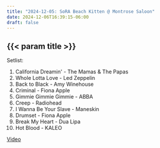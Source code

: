 ```yaml
---
title: "2024-12-05: SoRA Beach Kitten @ Montrose Saloon"
date: 2024-12-06T16:39:15-06:00
draft: false
---
```


## {{< param title >}}

Setlist:
1. California Dreamin' - The Mamas & The Papas
2. Whole Lotta Love - Led Zeppelin
3. Back to Black - Amy Winehouse
4. Criminal - Fiona Apple
5. Gimmie Gimmie Gimmie - ABBA
6. Creep - Radiohead
7. I Wanna Be Your Slave - Maneskin
8. Drumset - Fiona Apple
9. Break My Heart - Dua Lipa
10. Hot Blood - KALEO

[Video](https://www.dropbox.com/scl/fi/h6zk2frtzh12n1z9hsh4e/Beach-Kitten-Sora-Montrose-Saloon-12.5.24.mp4?rlkey=0jl5y0n7ehs782wufhsnodj5z&e=1&st=l13iy3d6&dl=0)
